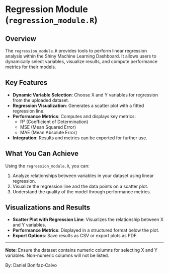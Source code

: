 # Regression Module (`regression_module.R`)

## Overview
The `regression_module.R` provides tools to perform linear regression analysis within the Shiny Machine Learning Dashboard. It allows users to dynamically select variables, visualize results, and compute performance metrics for their models.

## Key Features
- **Dynamic Variable Selection**: Choose X and Y variables for regression from the uploaded dataset.
- **Regression Visualization**: Generates a scatter plot with a fitted regression line.
- **Performance Metrics**: Computes and displays key metrics:
  - R² (Coefficient of Determination)
  - MSE (Mean Squared Error)
  - MAE (Mean Absolute Error)
- **Integration**: Results and metrics can be exported for further use.

## What You Can Achieve
Using the `regression_module.R`, you can:
1. Analyze relationships between variables in your dataset using linear regression.
2. Visualize the regression line and the data points on a scatter plot.
3. Understand the quality of the model through performance metrics.

## Visualizations and Results
- **Scatter Plot with Regression Line**: Visualizes the relationship between X and Y variables.
- **Performance Metrics**: Displayed in a structured format below the plot.
- **Export Options**: Save results as CSV or export plots as PDF.

---

**Note**: Ensure the dataset contains numeric columns for selecting X and Y variables. Non-numeric columns will not be listed.

By: Daniel Bonifaz-Calvo
